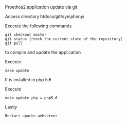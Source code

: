 Proethos2 application update via git

Access directory 
	htdocs/git/symphony/
	

Execute the following commands

    git checkout master
    git status [check the current state of the repository]
    git pull

to compile and update the application

Execute

	make update

If is installed in php 5.6

Execute   

	make update php = php5.6

Lastly

	Restart apache webserver
 
